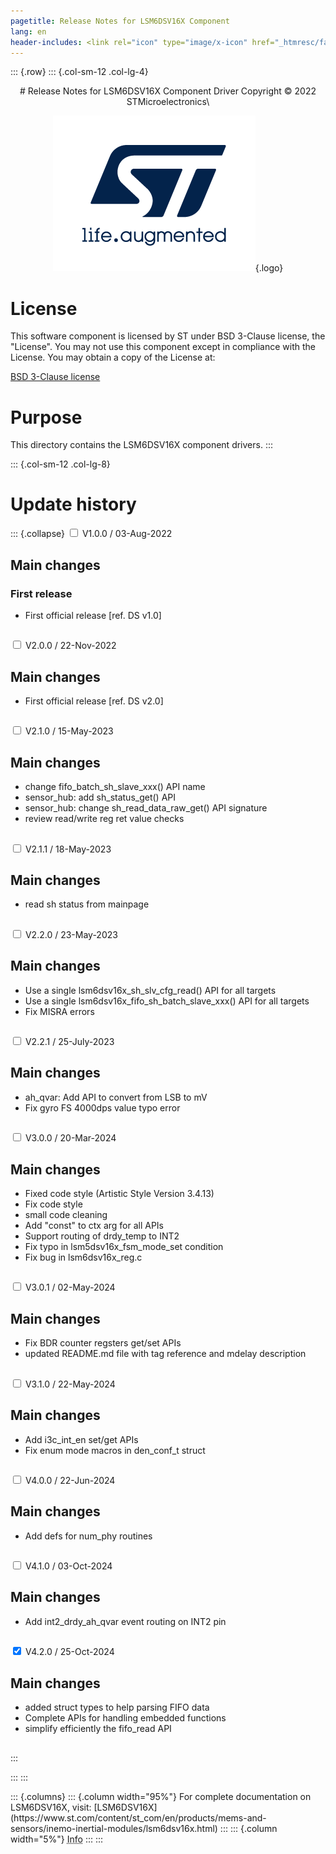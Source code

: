 ```yaml
---
pagetitle: Release Notes for LSM6DSV16X Component
lang: en
header-includes: <link rel="icon" type="image/x-icon" href="_htmresc/favicon.png" />
---
```


::: {.row}
::: {.col-sm-12 .col-lg-4}

<center>
# Release Notes for LSM6DSV16X Component Driver
Copyright &copy; 2022 STMicroelectronics\

[![ST logo](_htmresc/st_logo_2020.png)](https://www.st.com){.logo}
</center>

# License

This software component is licensed by ST under BSD 3-Clause license, the "License".
You may not use this component except in compliance with the License. You may obtain a copy of the License at:

[BSD 3-Clause license](https://opensource.org/licenses/BSD-3-Clause)

# Purpose

This directory contains the LSM6DSV16X component drivers.
:::

::: {.col-sm-12 .col-lg-8}
# Update history

::: {.collapse}
<input type="checkbox" id="collapse-section1" aria-hidden="true">
<label for="collapse-section1" aria-hidden="true">V1.0.0 / 03-Aug-2022</label>
<div>			

## Main changes

### First release

- First official release [ref. DS v1.0]

##

</div>

<input type="checkbox" id="collapse-section2" aria-hidden="true">
<label for="collapse-section2" aria-hidden="true">V2.0.0 / 22-Nov-2022</label>
<div>

## Main changes

- First official release [ref. DS v2.0]

##

</div>

<input type="checkbox" id="collapse-section3" aria-hidden="true">
<label for="collapse-section3" aria-hidden="true">V2.1.0 / 15-May-2023</label>
<div>

## Main changes

- change fifo_batch_sh_slave_xxx() API name
- sensor_hub: add sh_status_get() API
- sensor_hub: change sh_read_data_raw_get() API signature
- review read/write reg ret value checks

##

</div>

<input type="checkbox" id="collapse-section4" aria-hidden="true">
<label for="collapse-section4" aria-hidden="true">V2.1.1 / 18-May-2023</label>
<div>

## Main changes

- read sh status from mainpage

##

</div>

<input type="checkbox" id="collapse-section5" aria-hidden="true">
<label for="collapse-section5" aria-hidden="true">V2.2.0 / 23-May-2023</label>
<div>

## Main changes

- Use a single lsm6dsv16x_sh_slv_cfg_read() API for all targets
- Use a single lsm6dsv16x_fifo_sh_batch_slave_xxx() API for all targets
- Fix MISRA errors

##

</div>

<input type="checkbox" id="collapse-section6" aria-hidden="true">
<label for="collapse-section6" aria-hidden="true">V2.2.1 / 25-July-2023</label>
<div>

## Main changes

- ah_qvar: Add API to convert from LSB to mV
- Fix gyro FS 4000dps value typo error

##

</div>

<input type="checkbox" id="collapse-section7" aria-hidden="true">
<label for="collapse-section7" aria-hidden="true">V3.0.0 / 20-Mar-2024</label>
<div>

## Main changes

- Fixed code style (Artistic Style Version 3.4.13)
- Fix code style
- small code cleaning
- Add "const" to ctx arg for all APIs
- Support routing of drdy_temp to INT2
- Fix typo in lsm5dsv16x_fsm_mode_set condition
- Fix bug in lsm6dsv16x_reg.c

##

</div>

<input type="checkbox" id="collapse-section8" aria-hidden="true">
<label for="collapse-section8" aria-hidden="true">V3.0.1 / 02-May-2024</label>
<div>

## Main changes

- Fix BDR counter regsters get/set APIs
- updated README.md file with tag reference and mdelay description

##

</div>

<input type="checkbox" id="collapse-section9" aria-hidden="true">
<label for="collapse-section9" aria-hidden="true">V3.1.0 / 22-May-2024</label>
<div>

## Main changes

- Add i3c_int_en set/get APIs
- Fix enum mode macros in den_conf_t struct

##

</div>

<input type="checkbox" id="collapse-section10" aria-hidden="true">
<label for="collapse-section10" aria-hidden="true">V4.0.0 / 22-Jun-2024</label>
<div>

## Main changes

- Add defs for num_phy routines

##

</div>

<input type="checkbox" id="collapse-section11" aria-hidden="true">
<label for="collapse-section11" aria-hidden="true">V4.1.0 / 03-Oct-2024</label>
<div>

## Main changes

- Add int2_drdy_ah_qvar event routing on INT2 pin

##

</div>

<input type="checkbox" id="collapse-section12" checked aria-hidden="true">
<label for="collapse-section12" aria-hidden="true">V4.2.0 / 25-Oct-2024</label>
<div>

## Main changes

- added struct types to help parsing FIFO data
- Complete APIs for handling embedded functions
- simplify efficiently the fifo_read API

##

</div>
:::


:::
:::

<footer class="sticky">
::: {.columns}
::: {.column width="95%"}
For complete documentation on LSM6DSV16X,
visit:
[LSM6DSV16X](https://www.st.com/content/st_com/en/products/mems-and-sensors/inemo-inertial-modules/lsm6dsv16x.html)
:::
::: {.column width="5%"}
<abbr title="Based on template cx566953 version 1.0">Info</abbr>
:::
:::
</footer>
